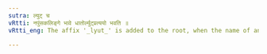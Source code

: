 ```yaml
---
sutra: ल्युट् च
vRtti: नपुंसकलिङ्गे भावे धातोर्ल्युट्प्रत्ययो भवति ॥
vRtti_eng: The affix '_lyut_' is added to the root, when the name of an action is expressed, in the neuter gender.

---
```

